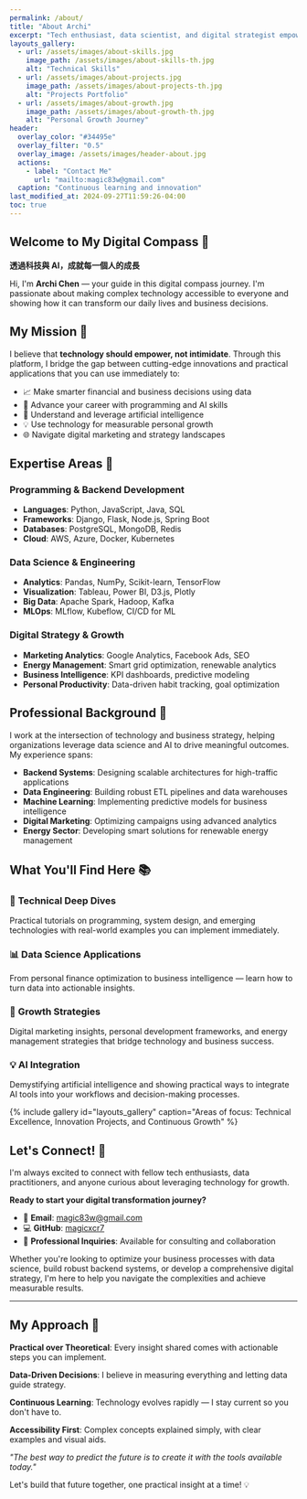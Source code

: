 ```yaml
---
permalink: /about/
title: "About Archi"
excerpt: "Tech enthusiast, data scientist, and digital strategist empowering growth through AI and practical programming insights."
layouts_gallery:
  - url: /assets/images/about-skills.jpg
    image_path: /assets/images/about-skills-th.jpg
    alt: "Technical Skills"
  - url: /assets/images/about-projects.jpg
    image_path: /assets/images/about-projects-th.jpg
    alt: "Projects Portfolio"
  - url: /assets/images/about-growth.jpg
    image_path: /assets/images/about-growth-th.jpg
    alt: "Personal Growth Journey"
header:
  overlay_color: "#34495e"
  overlay_filter: "0.5"
  overlay_image: /assets/images/header-about.jpg
  actions:
    - label: "Contact Me"
      url: "mailto:magic83w@gmail.com"
  caption: "Continuous learning and innovation"
last_modified_at: 2024-09-27T11:59:26-04:00
toc: true
---
```


## Welcome to My Digital Compass 🧭

**透過科技與 AI，成就每一個人的成長**

Hi, I'm **Archi Chen** — your guide in this digital compass journey. I'm passionate about making complex technology accessible to everyone and showing how it can transform our daily lives and business decisions.

## My Mission 🎯

I believe that **technology should empower, not intimidate**. Through this platform, I bridge the gap between cutting-edge innovations and practical applications that you can use immediately to:

- 📈 Make smarter financial and business decisions using data
- 🚀 Advance your career with programming and AI skills  
- 🤖 Understand and leverage artificial intelligence
- 💡 Use technology for measurable personal growth
- 🌐 Navigate digital marketing and strategy landscapes

## Expertise Areas 🔧

### Programming & Backend Development
- **Languages**: Python, JavaScript, Java, SQL
- **Frameworks**: Django, Flask, Node.js, Spring Boot
- **Databases**: PostgreSQL, MongoDB, Redis
- **Cloud**: AWS, Azure, Docker, Kubernetes

### Data Science & Engineering
- **Analytics**: Pandas, NumPy, Scikit-learn, TensorFlow
- **Visualization**: Tableau, Power BI, D3.js, Plotly
- **Big Data**: Apache Spark, Hadoop, Kafka
- **MLOps**: MLflow, Kubeflow, CI/CD for ML

### Digital Strategy & Growth
- **Marketing Analytics**: Google Analytics, Facebook Ads, SEO
- **Energy Management**: Smart grid optimization, renewable analytics
- **Business Intelligence**: KPI dashboards, predictive modeling
- **Personal Productivity**: Data-driven habit tracking, goal optimization

## Professional Background 💼

I work at the intersection of technology and business strategy, helping organizations leverage data science and AI to drive meaningful outcomes. My experience spans:

- **Backend Systems**: Designing scalable architectures for high-traffic applications
- **Data Engineering**: Building robust ETL pipelines and data warehouses  
- **Machine Learning**: Implementing predictive models for business intelligence
- **Digital Marketing**: Optimizing campaigns using advanced analytics
- **Energy Sector**: Developing smart solutions for renewable energy management

## What You'll Find Here 📚

### 🔧 **Technical Deep Dives**
Practical tutorials on programming, system design, and emerging technologies with real-world examples you can implement immediately.

### 📊 **Data Science Applications**  
From personal finance optimization to business intelligence — learn how to turn data into actionable insights.

### 🚀 **Growth Strategies**
Digital marketing insights, personal development frameworks, and energy management strategies that bridge technology and business success.

### 💡 **AI Integration**
Demystifying artificial intelligence and showing practical ways to integrate AI tools into your workflows and decision-making processes.

{% include gallery id="layouts_gallery" caption="Areas of focus: Technical Excellence, Innovation Projects, and Continuous Growth" %}

## Let's Connect! 🤝

I'm always excited to connect with fellow tech enthusiasts, data practitioners, and anyone curious about leveraging technology for growth.

**Ready to start your digital transformation journey?**

- 📧 **Email**: [magic83w@gmail.com](mailto:magic83w@gmail.com)
- 💻 **GitHub**: [magicxcr7](https://github.com/magicxcr7)
- 💼 **Professional Inquiries**: Available for consulting and collaboration

Whether you're looking to optimize your business processes with data science, build robust backend systems, or develop a comprehensive digital strategy, I'm here to help you navigate the complexities and achieve measurable results.

---

## My Approach 🎲

**Practical over Theoretical**: Every insight shared comes with actionable steps you can implement.

**Data-Driven Decisions**: I believe in measuring everything and letting data guide strategy.

**Continuous Learning**: Technology evolves rapidly — I stay current so you don't have to.

**Accessibility First**: Complex concepts explained simply, with clear examples and visual aids.

*"The best way to predict the future is to create it with the tools available today."*

Let's build that future together, one practical insight at a time! 💡